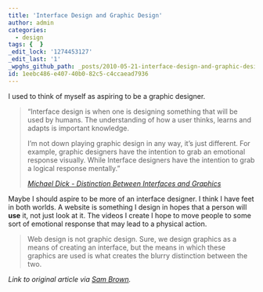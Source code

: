 ```yaml
---
title: 'Interface Design and Graphic Design'
author: admin
categories:
  - design
tags: {  }
_edit_lock: '1274453127'
_edit_last: '1'
_wpghs_github_path: _posts/2010-05-21-interface-design-and-graphic-design.md
id: 1eebc486-e407-40b0-82c5-c4ccaead7936
---
```

<p>I used to think of myself as aspiring to be a graphic designer.</p>
<blockquote><p>“Interface design is when one is designing something that will be used by humans. The understanding of how a user thinks, learns and adapts is important knowledge.</p>
<p>I’m not down playing graphic design in any way, it’s just different. For example, graphic designers have the intention to grab an emotional response visually. While Interface designers have the intention to grab a logical response mentally.”</p>
<p><em><a href="http://m1k3.net/archives/distinction_between_interfaces_and_graphics">Michael Dick - Distinction Between Interfaces and Graphics</a></em></p></blockquote>
<p>Maybe I should aspire to be more of an interface designer.  I think I have feet in both worlds.  A website is something I design in hopes that a person will <strong>use</strong> it, not just look at it.  The videos I create I hope to move people to some sort of emotional response that may lead to a physical action.</p>
<blockquote><p>Web design is not graphic design. Sure, we design graphics as a means of creating an interface, but the means in which these graphics are used is what creates the blurry distinction between the two.</p></blockquote>
<p><em>Link to original article via <a href="http://sam.brown.tc/entry/430/the-difference-between-a-graphic-designer-interface-designer">Sam Brown</a>.</em></p>
